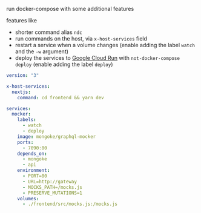 run docker-compose with some additional features

features like
- shorter command alias `ndc`
- run commands on the host, via `x-host-services` field
- restart a service when a volume changes (enable adding the label `watch` and the `-w` argument) 
- deploy the services to [Google Cloud Run]() with `not-docker-compose deploy` (enable adding the label `deploy`) 

```yml
version: "3"

x-host-services:
  nextjs:
    command: cd frontend && yarn dev

services:
  mocker:
    labels:
      - watch
      - deploy
    image: mongoke/graphql-mocker
    ports:
      - 7090:80
    depends_on:
      - mongoke
      - api
    environment:
      - PORT=80
      - URL=http://gateway
      - MOCKS_PATH=/mocks.js
      - PRESERVE_MUTATIONS=1
    volumes:
      - ./frontend/src/mocks.js:/mocks.js
```

